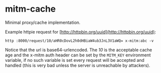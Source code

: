 # mitm-cache

Minimal proxy/cache implementation.

Example httpie request for [http://httpbin.org/uuid](http://httpbin.org/uuid):

```
http :8000/request/10/aHR0cDovL2h0dHBiaW4ub3JnL3V1aWQ= x-mitm:abc -v   
```

Notice that the url is base64-urlencoded. The *10* is the acceptable cache age and the x-mitm auth header can be set by the `MITM_KEY` environment variable, if no such variable is set every request will be accepted and handled (this is very bad unless the server is unreachable by attackers).